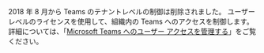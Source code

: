  2018 年 8 月から Teams のテナントレベルの制御は削除されました。 ユーザーレベルのライセンスを使用して、組織内の Teams へのアクセスを制御します。 詳細については、「[Microsoft Teams へのユーザー アクセスを管理する](../user-access.md)」をご覧ください。


